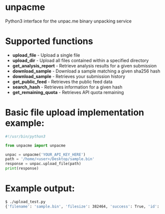 # unpacme
Python3 interface for the unpac.me binary unpacking service

# Supported functions
* **upload_file** - Upload a single file
* **upload_dir** - Upload all files contained within a specified directory
* **get_analysis_report** - Retrieve analysis results for a given submission
* **download_sample** - Download a sample matching a given sha256 hash
* **download_sample** - Retrieves your submission history
* **get_public_feed** - Retrieves the public feed data
* **search_hash** - Retrieves information for a given hash
* **get_remaining_quota** - Retrieves API quota remaining

# Basic file upload implementation example:
```Python
#!/usr/bin/python3

from unpacme import unpacme

unpac = unpacme('YOUR_API_KEY_HERE')
path = '/home/<user>/Desktop/sample.bin'
response = unpac.upload_file(path)
print(response)
```
# Example output:
```bash
$ ./upload_test.py 
{'filename': 'sample.bin', 'filesize': 382464, 'success': True, 'id': '00000000-1111-2222-3333-444444444444'}
```

